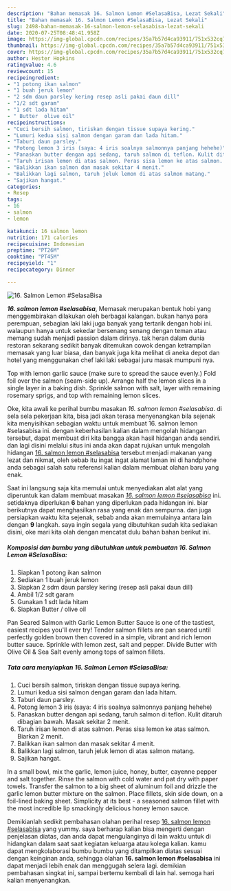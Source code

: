 ```yaml
---
description: "Bahan memasak 16. Salmon Lemon #SelasaBisa, Lezat Sekali"
title: "Bahan memasak 16. Salmon Lemon #SelasaBisa, Lezat Sekali"
slug: 2498-bahan-memasak-16-salmon-lemon-selasabisa-lezat-sekali
date: 2020-07-25T08:48:41.958Z
image: https://img-global.cpcdn.com/recipes/35a7b57d4ca93911/751x532cq70/16-salmon-lemon-selasabisa-foto-resep-utama.jpg
thumbnail: https://img-global.cpcdn.com/recipes/35a7b57d4ca93911/751x532cq70/16-salmon-lemon-selasabisa-foto-resep-utama.jpg
cover: https://img-global.cpcdn.com/recipes/35a7b57d4ca93911/751x532cq70/16-salmon-lemon-selasabisa-foto-resep-utama.jpg
author: Hester Hopkins
ratingvalue: 4.6
reviewcount: 15
recipeingredient:
- "1 potong ikan salmon"
- "1 buah jeruk lemon"
- "2 sdm daun parsley kering resep asli pakai daun dill"
- "1/2 sdt garam"
- "1 sdt lada hitam"
- " Butter  olive oil"
recipeinstructions:
- "Cuci bersih salmon, tiriskan dengan tissue supaya kering."
- "Lumuri kedua sisi salmon dengan garam dan lada hitam."
- "Taburi daun parsley."
- "Potong lemon 3 iris (saya: 4 iris soalnya salmonnya panjang hehehe)"
- "Panaskan butter dengan api sedang, taruh salmon di teflon. Kulit ditaruh dibagian bawah. Masak sekitar 2 menit."
- "Taruh irisan lemon di atas salmon. Peras sisa lemon ke atas salmon. Biarkan 2 menit."
- "Balikkan ikan salmon dan masak sekitar 4 menit."
- "Balikkan lagi salmon, taruh jeluk lemon di atas salmon matang."
- "Sajikan hangat."
categories:
- Resep
tags:
- 16
- salmon
- lemon

katakunci: 16 salmon lemon 
nutrition: 171 calories
recipecuisine: Indonesian
preptime: "PT26M"
cooktime: "PT45M"
recipeyield: "1"
recipecategory: Dinner

---
```



![16. Salmon Lemon #SelasaBisa](https://img-global.cpcdn.com/recipes/35a7b57d4ca93911/751x532cq70/16-salmon-lemon-selasabisa-foto-resep-utama.jpg)

<b><i>16. salmon lemon #selasabisa</i></b>, Memasak merupakan bentuk hobi yang menggembirakan dilakukan oleh berbagai kalangan. bukan hanya para perempuan, sebagian laki laki juga banyak yang tertarik dengan hobi ini. walaupun hanya untuk sekedar bersenang senang dengan teman atau memang sudah menjadi passion dalam dirinya. tak heran dalam dunia restoran sekarang sedikit banyak ditemukan cowok dengan ketrampilan memasak yang luar biasa, dan banyak juga kita melihat di aneka depot dan hotel yang menggunakan chef laki laki sebagai juru masak mumpuni nya.

Top with lemon garlic sauce (make sure to spread the sauce evenly.) Fold foil over the salmon (seam-side up). Arrange half the lemon slices in a single layer in a baking dish. Sprinkle salmon with salt, layer with remaining rosemary sprigs, and top with remaining lemon slices.

Oke, kita awali ke perihal bumbu masakan <i>16. salmon lemon #selasabisa</i>. di sela sela pekerjaan kita, bisa jadi akan terasa menyenangkan bila sejenak kita menyisihkan sebagian waktu untuk membuat 16. salmon lemon #selasabisa ini. dengan keberhasilan kalian dalam mengolah hidangan tersebut, dapat membuat diri kita bangga akan hasil hidangan anda sendiri. dan lagi disini melalui situs ini anda akan dapat rujukan untuk mengolah hidangan <u>16. salmon lemon #selasabisa</u> tersebut menjadi makanan yang lezat dan nikmat, oleh sebab itu ingat ingat alamat laman ini di handphone anda sebagai salah satu referensi kalian dalam membuat olahan baru yang enak.


Saat ini langsung saja kita memulai untuk menyediakan alat alat yang diperuntuk kan dalam membuat masakan <u><i>16. salmon lemon #selasabisa</i></u> ini. setidaknya diperlukan <b>6</b> bahan yang diperlukan pada hidangan ini. biar berikutnya dapat menghasilkan rasa yang enak dan sempurna. dan juga persiapkan waktu kita sejenak, sebab anda akan memulainya antara lain dengan <b>9</b> langkah. saya ingin segala yang dibutuhkan sudah kita sediakan disini, oke mari kita olah dengan mencatat dulu bahan bahan berikut ini.

<!--inarticleads1-->

##### Komposisi dan bumbu yang dibutuhkan untuk pembuatan 16. Salmon Lemon #SelasaBisa:

1. Siapkan 1 potong ikan salmon
1. Sediakan 1 buah jeruk lemon
1. Siapkan 2 sdm daun parsley kering (resep asli pakai daun dill)
1. Ambil 1/2 sdt garam
1. Gunakan 1 sdt lada hitam
1. Siapkan  Butter / olive oil


Pan Seared Salmon with Garlic Lemon Butter Sauce is one of the tastiest, easiest recipes you&#39;ll ever try! Tender salmon fillets are pan seared until perfectly golden brown then covered in a simple, vibrant and rich lemon butter sauce. Sprinkle with lemon zest, salt and pepper. Divide Butter with Olive Oil &amp; Sea Salt evenly among tops of salmon fillets. 

<!--inarticleads2-->

##### Tata cara menyiapkan 16. Salmon Lemon #SelasaBisa:

1. Cuci bersih salmon, tiriskan dengan tissue supaya kering.
1. Lumuri kedua sisi salmon dengan garam dan lada hitam.
1. Taburi daun parsley.
1. Potong lemon 3 iris (saya: 4 iris soalnya salmonnya panjang hehehe)
1. Panaskan butter dengan api sedang, taruh salmon di teflon. Kulit ditaruh dibagian bawah. Masak sekitar 2 menit.
1. Taruh irisan lemon di atas salmon. Peras sisa lemon ke atas salmon. Biarkan 2 menit.
1. Balikkan ikan salmon dan masak sekitar 4 menit.
1. Balikkan lagi salmon, taruh jeluk lemon di atas salmon matang.
1. Sajikan hangat.


In a small bowl, mix the garlic, lemon juice, honey, butter, cayenne pepper and salt together. Rinse the salmon with cold water and pat dry with paper towels. Transfer the salmon to a big sheet of aluminum foil and drizzle the garlic lemon butter mixture on the salmon. Place fillets, skin side down, on a foil-lined baking sheet. Simplicity at its best - a seasoned salmon fillet with the most incredible lip smackingly delicious honey lemon sauce. 

Demikianlah sedikit pembahasan olahan perihal resep <u>16. salmon lemon #selasabisa</u> yang yummy. saya berharap kalian bisa mengerti dengan penjelasan diatas, dan anda dapat mengulanginya di lain waktu untuk di hidangkan dalam saat saat kegiatan keluarga atau kolega kalian. kamu dapat mengkolaborasi bumbu bumbu yang ditampilkan diatas sesuai dengan keinginan anda, sehingga olahan <b>16. salmon lemon #selasabisa</b> ini dapat menjadi lebih enak dan menggugah selera lagi. demikian pembahasan singkat ini, sampai bertemu kembali di lain hal. semoga hari kalian menyenangkan.
